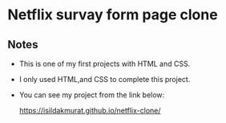# Netflix survay form page clone

## Notes

- This is one of my first projects with HTML and CSS.
- I only used HTML,and CSS to complete this project.
- You can see my project from the link below:

    https://isildakmurat.github.io/netflix-clone/
